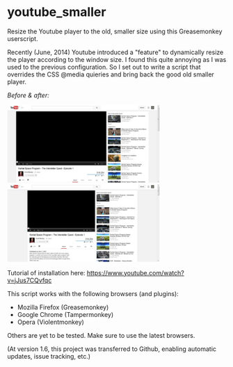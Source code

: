 youtube_smaller
===============

Resize the Youtube player to the old, smaller size using this Greasemonkey userscript.

Recently (June, 2014) Youtube introduced a "feature" to dynamically resize the player according to the window size. I found this quite annoying as I was used to the previous configuration. So I set out to write a script that overrides the CSS @media quieries and bring back the good old smaller player.

*Before & after:*

<img src="img/before.jpg" width="350" title="Before">
<img src="img/after.jpg" width="350" title="After">

Tutorial of installation here: https://www.youtube.com/watch?v=jJus7CQvfqc

This script works with the following browsers (and plugins):

* Mozilla Firefox (Greasemonkey)
* Google Chrome (Tampermonkey)
* Opera (Violentmonkey)

Others are yet to be tested. Make sure to use the latest browsers.

(At version 1.6, this project was transferred to Github, enabling automatic updates, issue tracking, etc.)